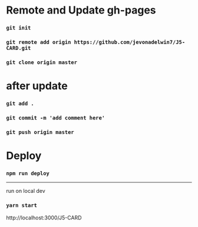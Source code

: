 # Remote and Update gh-pages


### `git init`
### `git remote add origin https://github.com/jevonadelwin7/J5-CARD.git`
### `git clone origin master`

# after update

### `git add .`
### `git commit -m 'add comment here'`
### `git push origin master`

# Deploy

### `npm run deploy`


---------------------------------------------------------------------------

run on local dev

### `yarn start`

http://localhost:3000/J5-CARD





